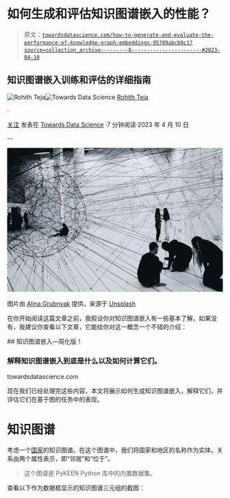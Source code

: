 # 如何生成和评估知识图谱嵌入的性能？

> 原文：[`towardsdatascience.com/how-to-generate-and-evaluate-the-performance-of-knowledge-graph-embeddings-95789abcb0c1?source=collection_archive---------8-----------------------#2023-04-10`](https://towardsdatascience.com/how-to-generate-and-evaluate-the-performance-of-knowledge-graph-embeddings-95789abcb0c1?source=collection_archive---------8-----------------------#2023-04-10)

## 知识图谱嵌入训练和评估的详细指南

[](https://medium.com/@rohithtejam?source=post_page-----95789abcb0c1--------------------------------)![Rohith Teja](https://medium.com/@rohithtejam?source=post_page-----95789abcb0c1--------------------------------)[](https://towardsdatascience.com/?source=post_page-----95789abcb0c1--------------------------------)![Towards Data Science](https://towardsdatascience.com/?source=post_page-----95789abcb0c1--------------------------------) [Rohith Teja](https://medium.com/@rohithtejam?source=post_page-----95789abcb0c1--------------------------------)

·

[关注](https://medium.com/m/signin?actionUrl=https%3A%2F%2Fmedium.com%2F_%2Fsubscribe%2Fuser%2Fd66134dd9f0d&operation=register&redirect=https%3A%2F%2Ftowardsdatascience.com%2Fhow-to-generate-and-evaluate-the-performance-of-knowledge-graph-embeddings-95789abcb0c1&user=Rohith+Teja&userId=d66134dd9f0d&source=post_page-d66134dd9f0d----95789abcb0c1---------------------post_header-----------) 发表在 [Towards Data Science](https://towardsdatascience.com/?source=post_page-----95789abcb0c1--------------------------------) ·7 分钟阅读·2023 年 4 月 10 日[](https://medium.com/m/signin?actionUrl=https%3A%2F%2Fmedium.com%2F_%2Fvote%2Ftowards-data-science%2F95789abcb0c1&operation=register&redirect=https%3A%2F%2Ftowardsdatascience.com%2Fhow-to-generate-and-evaluate-the-performance-of-knowledge-graph-embeddings-95789abcb0c1&user=Rohith+Teja&userId=d66134dd9f0d&source=-----95789abcb0c1---------------------clap_footer-----------)

--

[](https://medium.com/m/signin?actionUrl=https%3A%2F%2Fmedium.com%2F_%2Fbookmark%2Fp%2F95789abcb0c1&operation=register&redirect=https%3A%2F%2Ftowardsdatascience.com%2Fhow-to-generate-and-evaluate-the-performance-of-knowledge-graph-embeddings-95789abcb0c1&source=-----95789abcb0c1---------------------bookmark_footer-----------)![](img/d8b56187761abee2d42e0d8a1cba1a51.png)

图片由 [Alina Grubnyak](https://unsplash.com/it/@alinnnaaaa?utm_source=unsplash&utm_medium=referral&utm_content=creditCopyText) 提供，来源于 [Unsplash](https://unsplash.com/s/photos/network?orientation=landscape&utm_source=unsplash&utm_medium=referral&utm_content=creditCopyText)

在你开始阅读这篇文章之前，我假设你对知识图谱嵌入有一些基本了解。如果没有，我建议你查看以下文章，它能给你对这一概念一个不错的介绍：

[](/knowledge-graph-embedding-a-simplified-version-e6b0a03d373d?source=post_page-----95789abcb0c1--------------------------------) ## 知识图谱嵌入—简化版！

### 解释知识图谱嵌入到底是什么以及如何计算它们。

towardsdatascience.com

现在我们已经处理完这些内容，本文将展示如何生成知识图谱嵌入，解释它们，并评估它们在基于图的任务中的表现。

# 知识图谱

考虑一个[国家](https://pykeen.readthedocs.io/en/stable/api/pykeen.datasets.Countries.html#pykeen.datasets.Countries)的知识图谱。在这个图谱中，我们将国家和地区的名称作为实体，关系由两个属性表示，即“邻居”和“位于”。

> 这个图谱是 PyKEEN Python 库中的内置数据集。

查看以下作为数据框显示的知识图谱三元组的截图：
